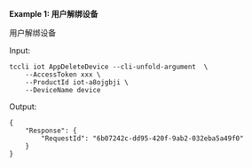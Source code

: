 **Example 1: 用户解绑设备**

用户解绑设备

Input: 

```
tccli iot AppDeleteDevice --cli-unfold-argument  \
    --AccessToken xxx \
    --ProductId iot-a8ojgbji \
    --DeviceName device
```

Output: 
```
{
    "Response": {
        "RequestId": "6b07242c-dd95-420f-9ab2-032eba5a49f0"
    }
}
```

